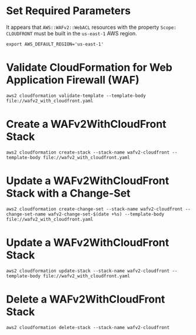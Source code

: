# Set Required Parameters

It appears that `AWS::WAFv2::WebACL` resources with the property `Scope: CLOUDFRONT` must be built in the `us-east-1` AWS region.

`export AWS_DEFAULT_REGION='us-east-1'`

# Validate CloudFormation for Web Application Firewall (WAF)

`aws2 cloudformation validate-template --template-body file://wafv2_with_cloudfront.yaml`

# Create a WAFv2WithCloudFront Stack

`aws2 cloudformation create-stack --stack-name wafv2-cloudfront --template-body file://wafv2_with_cloudfront.yaml`

# Update a WAFv2WithCloudFront Stack with a Change-Set

`aws2 cloudformation create-change-set --stack-name wafv2-cloudfront --change-set-name wafv2-change-set-$(date +%s) --template-body file://wafv2_with_cloudfront.yaml`

# Update a WAFv2WithCloudFront Stack

`aws2 cloudformation update-stack --stack-name wafv2-cloudfront --template-body file://wafv2_with_cloudfront.yaml`

# Delete a WAFv2WithCloudFront Stack

`aws2 cloudformation delete-stack --stack-name wafv2-cloudfront`